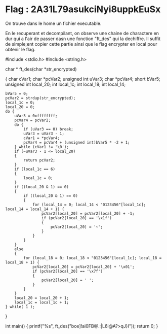 
# Flag : 2A31L79asukciNyi8uppkEuSx

On trouve dans le home un fichier executable.

En le recuperant et decompilant, on observe une chaine de charactere en dur qui a l'air de passer dasn une fonction "ft_des" qui la dechiffre.
Il suffit de simple;ent copier cette partie ainsi que le flag encrypter en local pour obtenir le flag.


#include <stdio.h>
#include <string.h>

char * ft_des(char *str_encrypted)

{
    char cVar1;
    char *pcVar2;
    unsigned int uVar3;
    char *pcVar4;
    short bVar5;
    unsigned int local_20;
    int local_1c;
    int local_18;
    int local_14;
    
    bVar5 = 0;
    pcVar2 = strdup(str_encrypted);
    local_1c = 0;
    local_20 = 0;
    do {
        uVar3 = 0xffffffff;
        pcVar4 = pcVar2;
        do {
            if (uVar3 == 0) break;
            uVar3 = uVar3 - 1;
            cVar1 = *pcVar4;
            pcVar4 = pcVar4 + (unsigned int)bVar5 * -2 + 1;
        } while (cVar1 != '\0');
        if (~uVar3 - 1 <= local_20)
        {
            return pcVar2;
        }
        if (local_1c == 6)
        {
            local_1c = 0;
        }
        if ((local_20 & 1) == 0)
        {
            if ((local_20 & 1) == 0)
            {
                for (local_14 = 0; local_14 < "0123456"[local_1c]; local_14 = local_14 + 1) {
                    pcVar2[local_20] = pcVar2[local_20] + -1;
                    if (pcVar2[local_20] == '\x1f')
                    {
                        pcVar2[local_20] = '~';
                    }
                }
            }
        }
        else
        {
            for (local_18 = 0; local_18 < "0123456"[local_1c]; local_18 = local_18 + 1) {
                pcVar2[local_20] = pcVar2[local_20] + '\x01';
                if (pcVar2[local_20] == '\x7f')
                {
                    pcVar2[local_20] = ' ';
                }
            }
        }
        local_20 = local_20 + 1;
        local_1c = local_1c + 1;
    } while( 1 );
}

int main()
{
	printf("%s", ft_des("boe]!ai0FB@.:|L6l@A?>qJ}I"));
	return 0;
}
